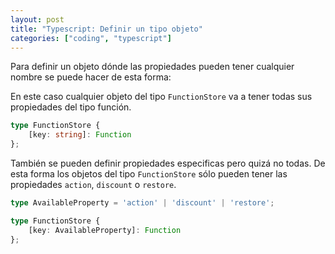 ```yaml
---
layout: post
title: "Typescript: Definir un tipo objeto"
categories: ["coding", "typescript"]
---
```


Para definir un objeto dónde las propiedades pueden tener cualquier nombre se puede <!--more-->hacer de esta forma:

En este caso cualquier objeto del tipo `FunctionStore` va a tener todas sus propiedades del tipo función.

```typescript
type FunctionStore {
    [key: string]: Function
};
```

También se pueden definir propiedades especificas pero quizá no todas. De esta forma los objetos del tipo `FunctionStore` sólo pueden tener las propiedades `action`, `discount` o `restore`.

```typescript
type AvailableProperty = 'action' | 'discount' | 'restore';

type FunctionStore {
    [key: AvailableProperty]: Function
};
```
